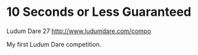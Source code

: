 10 Seconds or Less Guaranteed
=============================

Ludum Dare 27
http://www.ludumdare.com/compo

My first Ludum Dare competition.